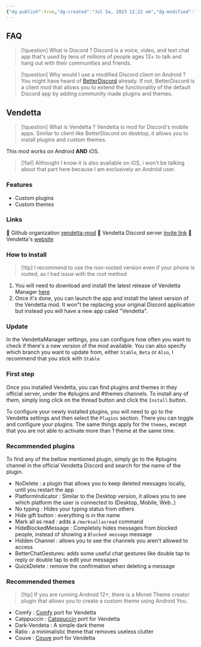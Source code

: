 ```yaml
---
{"dg-publish":true,"dg-created":"Jul Sa, 2023 12:22 am","dg-modified":"Jul Sa, 2023 1:28 am","permalink":"/android/discord/","dgPassFrontmatter":true,"created":"Jul Sa, 2023 12:22 am","updated":""}
---
```



## FAQ
> [!question] What is Discord ?
> Discord is a voice, video, and text chat app that's used by tens of millions of people ages 13+ to talk and hang out with their communities and friends.

> [!question] Why would I use a modified Discord client on Android ?
> You might have heard of [BetterDiscord](https://betterdiscord.app/) already. If not, BetterDiscord is a client mod that allows you to extend the functionality of the default Discord app by adding community made plugins and themes.

## Vendetta
> [!question] What is Vendetta ?
>  Vendetta is mod for Discord's mobile apps. Similar to client like BetterDiscord on desktop, it allows you to install plugins and custom themes.

This mod works on Android **AND** iOS.
> [!fail] Althought I know it is also available on iOS, i won't be talking about that part here because I am exclusively an Android user.

### Features
* Custom plugins
* Custom themes
### Links
🔗 Github organization [vendetta-mod](https://github.com/vendetta-mod)
🔗 Vendetta Discord server [invite link](https://discord.com/invite/n9QQ4XhhJP)
🔗 Vendetta's [website](https://vendetta.vercel.app/)

### How to install
> [!tip] I recommend to use the non-rooted version even if your phone is rooted, as I had issue with the root method

1. You will need to download and install the latest release of Vendetta Manager [here](https://github.com/vendetta-mod/VendettaManager/releases)
2. Once it's done, you can launch the app and install the latest version of the Vendetta mod. It won"t be replacing your original Discord application but instead you will have a new app caled "Vendetta".
### Update
In the VendettaManager settings, you can configure how often you want to check if there's a new version of the mod available. You can also specify which branch you want to update from, either `Stable`, `Beta` or `Also`, I recommend that you stick with `Stable`

### First step
Once you installed Vendetta, you can find plugins and themes in they official server, under the #plugins and #themes channels. To install any of them, simply long click on the thread button and click the `Install` button.

To configure your newly installed plugins, you will need to go to the Vendetta settings and then select the `Plugins` section. There you can toggle and configure your plugins.
The same things apply for the `themes`, except that you are not able to activate more than 1 theme at the same time.

### Recommended plugins
To find any of the bellow mentioned plugin, simply go to the #plugins channel in the official Vendetta Discord and search for the name of the plugin.
* NoDelete : a plugin that allows you to keep deleted messages locally, until you restart the app
* PlatformIndicator : Similar to the Desktop version, it allows you to see which platform the user is connected to (Desktop, Mobile, Web..)
* No typing : Hides your typing status from others
* Hide gift button : everything is in the name
* Mark all as read : adds a `/marksallasread` command
* HideBlockedMessage : Completely hides messages from blocked people, instead of showing a `Blocked message` message
* Hidden Channel : allows you to see the channels you aren't allowed to access
* BetterChatGestures: adds some useful chat gestures like double tap to reply or double tap to edit your messages
* QuickDelete : remove the confirmation when deleting a message
### Recommended themes

> [!tip] If you are running Android 12+, there is a Monet Theme creator plugin that allows you to create a custom theme using Android You.
* Comfy : [Comfy](https://betterdiscord.app/theme/Comfy) port for Vendetta
* Catppuccin : [Catppuccin](https://github.com/catppuccin/discord) port for Vendetta
* Dark-Vendeta : A simple dark theme
* Ratio :  a minimalistic theme that removes useless clutter
* Couve :  [Couve](https://betterdiscord.app/theme/Couve) port for Vendetta